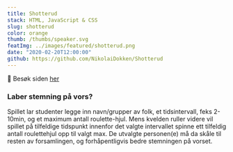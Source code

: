 ```yaml
---
title: Shotterud
stack: HTML, JavaScript & CSS
slug: shotterud
color: orange
thumb: /thumbs/speaker.svg
featImg: ../images/featured/shotterud.png
date: "2020-02-20T12:00:00"
github: https://github.com/NikolaiDokken/Shotterud
---
```


🔗 Besøk siden [her](https://nikolaidokken.github.io/Shotterud/)

### Laber stemning på vors?

Spillet lar studenter legge inn navn/grupper av folk, et tidsintervall, feks 2-10min, og et maximum antall roulette-hjul. Mens kvelden ruller videre vil spillet på tilfeldige tidspunkt innenfor det valgte intervallet spinne ett tilfeldig antall roulettehjul opp til valgt max. De utvalgte personen(e) må da skåle til resten av forsamlingen, og forhåpentligvis bedre stemningen på vorset.
